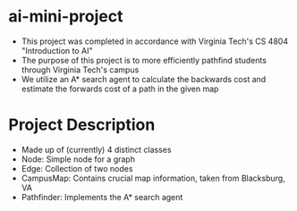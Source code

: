 # ai-mini-project
- This project was completed in accordance with Virginia Tech's CS 4804 "Introduction to AI"
- The purpose of this project is to more efficiently pathfind students through Virginia Tech's campus
- We utilize an A* search agent to calculate the backwards cost and estimate the forwards cost of a path in the given map

# Project Description
- Made up of (currently) 4 distinct classes
- Node: Simple node for a graph
- Edge: Collection of two nodes 
- CampusMap: Contains crucial map information, taken from Blacksburg, VA
- Pathfinder: Implements the A* search agent